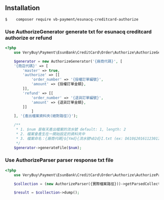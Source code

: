 Installation
-------------

```shell
$    composer require vb-payment/esunacq-creditcard-authorize
```

### Use AuthorizeGenerator generate txt for esunacq creditcard authorize or refund

```php
<?php
    use VeryBuy\Payment\EsunBank\CreditCard\Order\Authorize\AuthorizeGenerator;

    $generator = new AuthorizeGenerator('{廠商代碼}', [
    '{商店代碼}' => [
        'master' => true,	
        'authorize' => [[
            'order_number' => '{授權訂單編號}',
            'amount' => {授權訂單金額},
        ]],
        'refund' => [[
            'order_number' => '{退貨訂單編號}',
            'amount' => {退貨訂單金額},
        ]]
            ]
    ], '{產出檔案資料夾(絕對路徑)}');

    /**
     * 1. $num 是每天產出檔案的流水號 default: 1, length: 2
     * 2. 檔案會產生在一開始設定的資料夾中
     * 3. 檔案命名：{廠商代碼}${Ymd}{流水號%02d}I.txt (ex: D610$2016112301I.txt)
     */
    $generator->generateFile($num);

```

### Use AuthorizeParser parser response txt file

```php
<?php
    use VeryBuy\Payment\EsunBank\CreditCard\Order\Authorize\AuthorizeParser;

    $collection = (new AuthorizeParser({實際檔案路徑}))->getParsedCollection();

    $result = $collection->dump();

```
